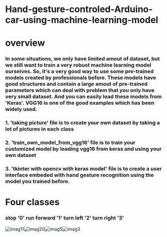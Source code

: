 # Hand-gesture-controled-Arduino-car-using-machine-learning-model

# overview
### In some situations, we only have limited amout of dataset, but we still want to train a very robust machine learning model ourselves. So, it's a very good way to use some pre-trained models created by professionals before. These models have good structures and contain a large amout of pre-trained parameters which can deal with problem that you only have very small dataset. And you can easily load these models from 'Keras'. VGG16 is one of the good examples which has been widely used.

### 1. 'taking picture' file is to create your own dataset by taking a lot of pictures in each class

### 2. 'train_own_model_from_vgg16' file is to train your customized model by loading vgg16 from keras and using your own dataset

### 3. 'tkinter with opencv with keras model' file is to create a user interface embeded with hand gesture recognition using the model you trained before.

# Four classes

### stop '0'               run forward '1'                          turn left '2'                             turn right '3'
![imag11](https://user-images.githubusercontent.com/37478093/47567863-2eccdb80-d962-11e8-82dd-8bdc66b3f24f.jpg)![imag20](https://user-images.githubusercontent.com/37478093/47567889-4015e800-d962-11e8-816c-9754966c89b3.jpg)![imag5](https://user-images.githubusercontent.com/37478093/47567909-499f5000-d962-11e8-8999-0a4d5fe58763.jpg)![imag3](https://user-images.githubusercontent.com/37478093/47567932-54f27b80-d962-11e8-95a9-f9ccc8077d6c.jpg)






